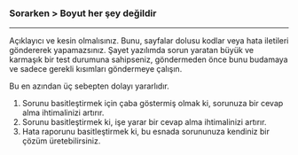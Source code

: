 ### Sorarken > Boyut her şey değildir
---

Açıklayıcı ve kesin olmalısınız. Bunu, sayfalar dolusu kodlar veya hata iletileri göndererek yapamazsınız. Şayet yazılımda sorun yaratan büyük ve karmaşık bir test durumuna sahipseniz, göndermeden önce bunu budamaya ve sadece gerekli kısımları göndermeye çalışın.

Bu en azından üç sebepten dolayı yararlıdır. 

1. Sorunu basitleştirmek için çaba göstermiş olmak ki, sorunuza bir cevap alma ihtimalinizi artırır. 
2. Sorunu basitleştirmek ki, işe yarar bir cevap alma ihtimalinizi artırır. 
3. Hata raporunu basitleştirmek ki, bu esnada sorununuza kendiniz bir çözüm üretebilirsiniz.